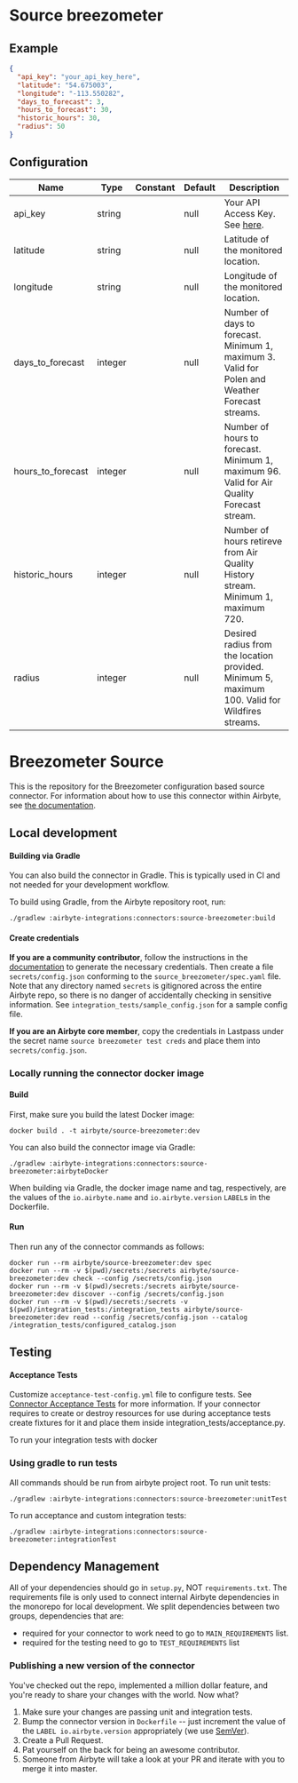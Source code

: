 # Source breezometer

## Example
```json
{
  "api_key": "your_api_key_here",
  "latitude": "54.675003",
  "longitude": "-113.550282",
  "days_to_forecast": 3,
  "hours_to_forecast": 30,
  "historic_hours": 30,
  "radius": 50
}
```

## Configuration
| Name | Type | Constant | Default | Description |
| --- | --- | --- | --- | --- |
|api_key|string||null|Your API Access Key. See <a href="https://docs.breezometer.com/api-documentation/introduction/#authentication/">here</a>.|
|latitude|string||null|Latitude of the monitored location.|
|longitude|string||null|Longitude of the monitored location.|
|days_to_forecast|integer||null|Number of days to forecast. Minimum 1, maximum 3. Valid for Polen and Weather Forecast streams.|
|hours_to_forecast|integer||null|Number of hours to forecast. Minimum 1, maximum 96. Valid for Air Quality Forecast stream.|
|historic_hours|integer||null|Number of hours retireve from Air Quality History stream. Minimum 1, maximum 720.|
|radius|integer||null|Desired radius from the location provided. Minimum 5, maximum 100. Valid for Wildfires streams.|

# Breezometer Source

This is the repository for the Breezometer configuration based source connector.
For information about how to use this connector within Airbyte, see [the documentation](https://docs.airbyte.io/integrations/sources/breezometer).

## Local development

#### Building via Gradle
You can also build the connector in Gradle. This is typically used in CI and not needed for your development workflow.

To build using Gradle, from the Airbyte repository root, run:
```
./gradlew :airbyte-integrations:connectors:source-breezometer:build
```

#### Create credentials
**If you are a community contributor**, follow the instructions in the [documentation](https://docs.airbyte.io/integrations/sources/breezometer)
to generate the necessary credentials. Then create a file `secrets/config.json` conforming to the `source_breezometer/spec.yaml` file.
Note that any directory named `secrets` is gitignored across the entire Airbyte repo, so there is no danger of accidentally checking in sensitive information.
See `integration_tests/sample_config.json` for a sample config file.

**If you are an Airbyte core member**, copy the credentials in Lastpass under the secret name `source breezometer test creds`
and place them into `secrets/config.json`.

### Locally running the connector docker image

#### Build
First, make sure you build the latest Docker image:
```
docker build . -t airbyte/source-breezometer:dev
```

You can also build the connector image via Gradle:
```
./gradlew :airbyte-integrations:connectors:source-breezometer:airbyteDocker
```
When building via Gradle, the docker image name and tag, respectively, are the values of the `io.airbyte.name` and `io.airbyte.version` `LABEL`s in
the Dockerfile.

#### Run
Then run any of the connector commands as follows:
```
docker run --rm airbyte/source-breezometer:dev spec
docker run --rm -v $(pwd)/secrets:/secrets airbyte/source-breezometer:dev check --config /secrets/config.json
docker run --rm -v $(pwd)/secrets:/secrets airbyte/source-breezometer:dev discover --config /secrets/config.json
docker run --rm -v $(pwd)/secrets:/secrets -v $(pwd)/integration_tests:/integration_tests airbyte/source-breezometer:dev read --config /secrets/config.json --catalog /integration_tests/configured_catalog.json
```
## Testing

#### Acceptance Tests
Customize `acceptance-test-config.yml` file to configure tests. See [Connector Acceptance Tests](https://docs.airbyte.io/connector-development/testing-connectors/connector-acceptance-tests-reference) for more information.
If your connector requires to create or destroy resources for use during acceptance tests create fixtures for it and place them inside integration_tests/acceptance.py.

To run your integration tests with docker

### Using gradle to run tests
All commands should be run from airbyte project root.
To run unit tests:
```
./gradlew :airbyte-integrations:connectors:source-breezometer:unitTest
```
To run acceptance and custom integration tests:
```
./gradlew :airbyte-integrations:connectors:source-breezometer:integrationTest
```

## Dependency Management
All of your dependencies should go in `setup.py`, NOT `requirements.txt`. The requirements file is only used to connect internal Airbyte dependencies in the monorepo for local development.
We split dependencies between two groups, dependencies that are:
* required for your connector to work need to go to `MAIN_REQUIREMENTS` list.
* required for the testing need to go to `TEST_REQUIREMENTS` list

### Publishing a new version of the connector
You've checked out the repo, implemented a million dollar feature, and you're ready to share your changes with the world. Now what?
1. Make sure your changes are passing unit and integration tests.
1. Bump the connector version in `Dockerfile` -- just increment the value of the `LABEL io.airbyte.version` appropriately (we use [SemVer](https://semver.org/)).
1. Create a Pull Request.
1. Pat yourself on the back for being an awesome contributor.
1. Someone from Airbyte will take a look at your PR and iterate with you to merge it into master.
